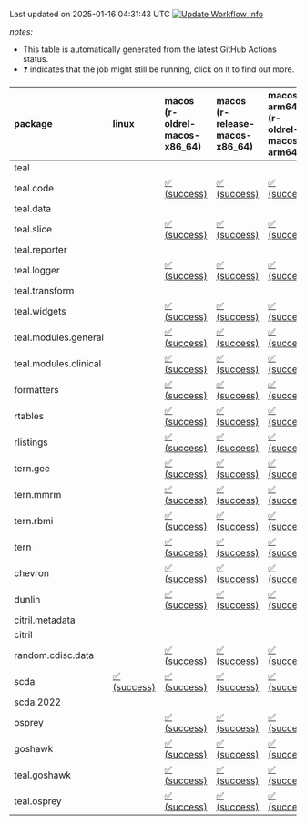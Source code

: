 Last updated on 2025-01-16 04:31:43 UTC [![Update Workflow
Info](https://github.com/averissimo/verdepcheck-status/actions/workflows/update.yaml/badge.svg)](https://github.com/averissimo/verdepcheck-status/actions/workflows/update.yaml)

*notes:*

-   This table is automatically generated from the latest GitHub Actions
    status.
-   ❓ indicates that the job might still be running, click on it to
    find out more.

<table style="width:100%;">
<colgroup>
<col style="width: 1%" />
<col style="width: 6%" />
<col style="width: 7%" />
<col style="width: 7%" />
<col style="width: 7%" />
<col style="width: 7%" />
<col style="width: 7%" />
<col style="width: 7%" />
<col style="width: 7%" />
<col style="width: 7%" />
<col style="width: 7%" />
<col style="width: 7%" />
<col style="width: 7%" />
<col style="width: 7%" />
</colgroup>
<thead>
<tr class="header">
<th style="text-align: left;">package</th>
<th style="text-align: left;">linux</th>
<th style="text-align: left;">macos (r-oldrel-macos-x86_64)</th>
<th style="text-align: left;">macos (r-release-macos-x86_64)</th>
<th style="text-align: left;">macos-arm64 (r-oldrel-macos-arm64)</th>
<th style="text-align: left;">macos-arm64 (r-release-macos-arm64)</th>
<th style="text-align: left;">nosuggests</th>
<th style="text-align: left;">ubuntu-clang</th>
<th style="text-align: left;">ubuntu-gcc12</th>
<th style="text-align: left;">ubuntu-next</th>
<th style="text-align: left;">ubuntu-release</th>
<th style="text-align: left;">windows (r-devel-windows-x86_64)</th>
<th style="text-align: left;">windows (r-oldrel-windows-x86_64)</th>
<th style="text-align: left;">windows (r-release-windows-x86_64)</th>
</tr>
</thead>
<tbody>
<tr class="odd">
<td style="text-align: left;">teal</td>
<td style="text-align: left;"></td>
<td style="text-align: left;"></td>
<td style="text-align: left;"></td>
<td style="text-align: left;"></td>
<td style="text-align: left;"></td>
<td style="text-align: left;"></td>
<td style="text-align: left;"></td>
<td style="text-align: left;"></td>
<td style="text-align: left;"></td>
<td style="text-align: left;"></td>
<td style="text-align: left;"></td>
<td style="text-align: left;"></td>
<td style="text-align: left;"></td>
</tr>
<tr class="even">
<td style="text-align: left;">teal.code</td>
<td style="text-align: left;"></td>
<td
style="text-align: left;"><a href="https://github.com/insightsengineering/teal.code/actions/runs/12730211190/job/35482901629">✅
(success)</a></td>
<td
style="text-align: left;"><a href="https://github.com/insightsengineering/teal.code/actions/runs/12730211190/job/35482901042">✅
(success)</a></td>
<td
style="text-align: left;"><a href="https://github.com/insightsengineering/teal.code/actions/runs/12730211190/job/35482901389">✅
(success)</a></td>
<td
style="text-align: left;"><a href="https://github.com/insightsengineering/teal.code/actions/runs/12730211190/job/35482900862">✅
(success)</a></td>
<td
style="text-align: left;"><a href="https://github.com/insightsengineering/teal.code/actions/runs/12730211190/job/35482901832">✅
(success)</a></td>
<td
style="text-align: left;"><a href="https://github.com/insightsengineering/teal.code/actions/runs/12730211190/job/35482900780">✅
(success)</a></td>
<td
style="text-align: left;"><a href="https://github.com/insightsengineering/teal.code/actions/runs/12730211190/job/35482900938">✅
(success)</a></td>
<td
style="text-align: left;"><a href="https://github.com/insightsengineering/teal.code/actions/runs/12730211190/job/35482901299">✅
(success)</a></td>
<td
style="text-align: left;"><a href="https://github.com/insightsengineering/teal.code/actions/runs/12730211190/job/35482901520">✅
(success)</a></td>
<td
style="text-align: left;"><a href="https://github.com/insightsengineering/teal.code/actions/runs/12730211190/job/35482900588">✅
(success)</a></td>
<td
style="text-align: left;"><a href="https://github.com/insightsengineering/teal.code/actions/runs/12730211190/job/35482901773">✅
(success)</a></td>
<td
style="text-align: left;"><a href="https://github.com/insightsengineering/teal.code/actions/runs/12730211190/job/35482901219">✅
(success)</a></td>
</tr>
<tr class="odd">
<td style="text-align: left;">teal.data</td>
<td style="text-align: left;"></td>
<td style="text-align: left;"></td>
<td style="text-align: left;"></td>
<td style="text-align: left;"></td>
<td style="text-align: left;"></td>
<td style="text-align: left;"></td>
<td style="text-align: left;"></td>
<td style="text-align: left;"></td>
<td style="text-align: left;"></td>
<td style="text-align: left;"></td>
<td style="text-align: left;"></td>
<td style="text-align: left;"></td>
<td style="text-align: left;"></td>
</tr>
<tr class="even">
<td style="text-align: left;">teal.slice</td>
<td style="text-align: left;"></td>
<td
style="text-align: left;"><a href="https://github.com/insightsengineering/teal.slice/actions/runs/12730205346/job/35482890061">✅
(success)</a></td>
<td
style="text-align: left;"><a href="https://github.com/insightsengineering/teal.slice/actions/runs/12730205346/job/35482889582">✅
(success)</a></td>
<td
style="text-align: left;"><a href="https://github.com/insightsengineering/teal.slice/actions/runs/12730205346/job/35482889901">✅
(success)</a></td>
<td
style="text-align: left;"><a href="https://github.com/insightsengineering/teal.slice/actions/runs/12730205346/job/35482889301">✅
(success)</a></td>
<td
style="text-align: left;"><a href="https://github.com/insightsengineering/teal.slice/actions/runs/12730205346/job/35482890386">✅
(success)</a></td>
<td
style="text-align: left;"><a href="https://github.com/insightsengineering/teal.slice/actions/runs/12730205346/job/35482889212">✅
(success)</a></td>
<td
style="text-align: left;"><a href="https://github.com/insightsengineering/teal.slice/actions/runs/12730205346/job/35482889498">✅
(success)</a></td>
<td
style="text-align: left;"><a href="https://github.com/insightsengineering/teal.slice/actions/runs/12730205346/job/35482889826">✅
(success)</a></td>
<td
style="text-align: left;"><a href="https://github.com/insightsengineering/teal.slice/actions/runs/12730205346/job/35482889975">✅
(success)</a></td>
<td
style="text-align: left;"><a href="https://github.com/insightsengineering/teal.slice/actions/runs/12730205346/job/35482889045">✅
(success)</a></td>
<td
style="text-align: left;"><a href="https://github.com/insightsengineering/teal.slice/actions/runs/12730205346/job/35482890315">✅
(success)</a></td>
<td
style="text-align: left;"><a href="https://github.com/insightsengineering/teal.slice/actions/runs/12730205346/job/35482889751">✅
(success)</a></td>
</tr>
<tr class="odd">
<td style="text-align: left;">teal.reporter</td>
<td style="text-align: left;"></td>
<td style="text-align: left;"></td>
<td style="text-align: left;"></td>
<td style="text-align: left;"></td>
<td style="text-align: left;"></td>
<td style="text-align: left;"></td>
<td style="text-align: left;"></td>
<td style="text-align: left;"></td>
<td style="text-align: left;"></td>
<td style="text-align: left;"></td>
<td style="text-align: left;"></td>
<td style="text-align: left;"></td>
<td style="text-align: left;"></td>
</tr>
<tr class="even">
<td style="text-align: left;">teal.logger</td>
<td style="text-align: left;"></td>
<td
style="text-align: left;"><a href="https://github.com/insightsengineering/teal.logger/actions/runs/12730199288/job/35482878127">✅
(success)</a></td>
<td
style="text-align: left;"><a href="https://github.com/insightsengineering/teal.logger/actions/runs/12730199288/job/35482877520">✅
(success)</a></td>
<td
style="text-align: left;"><a href="https://github.com/insightsengineering/teal.logger/actions/runs/12730199288/job/35482877937">✅
(success)</a></td>
<td
style="text-align: left;"><a href="https://github.com/insightsengineering/teal.logger/actions/runs/12730199288/job/35482877283">✅
(success)</a></td>
<td
style="text-align: left;"><a href="https://github.com/insightsengineering/teal.logger/actions/runs/12730199288/job/35482878396">✅
(success)</a></td>
<td
style="text-align: left;"><a href="https://github.com/insightsengineering/teal.logger/actions/runs/12730199288/job/35482877200">✅
(success)</a></td>
<td
style="text-align: left;"><a href="https://github.com/insightsengineering/teal.logger/actions/runs/12730199288/job/35482877409">✅
(success)</a></td>
<td
style="text-align: left;"><a href="https://github.com/insightsengineering/teal.logger/actions/runs/12730199288/job/35482877826">✅
(success)</a></td>
<td
style="text-align: left;"><a href="https://github.com/insightsengineering/teal.logger/actions/runs/12730199288/job/35482878034">✅
(success)</a></td>
<td
style="text-align: left;"><a href="https://github.com/insightsengineering/teal.logger/actions/runs/12730199288/job/35482876968">✅
(success)</a></td>
<td
style="text-align: left;"><a href="https://github.com/insightsengineering/teal.logger/actions/runs/12730199288/job/35482878286">✅
(success)</a></td>
<td
style="text-align: left;"><a href="https://github.com/insightsengineering/teal.logger/actions/runs/12730199288/job/35482877741">✅
(success)</a></td>
</tr>
<tr class="odd">
<td style="text-align: left;">teal.transform</td>
<td style="text-align: left;"></td>
<td style="text-align: left;"></td>
<td style="text-align: left;"></td>
<td style="text-align: left;"></td>
<td style="text-align: left;"></td>
<td style="text-align: left;"></td>
<td style="text-align: left;"></td>
<td style="text-align: left;"></td>
<td style="text-align: left;"></td>
<td style="text-align: left;"></td>
<td style="text-align: left;"></td>
<td style="text-align: left;"></td>
<td style="text-align: left;"></td>
</tr>
<tr class="even">
<td style="text-align: left;">teal.widgets</td>
<td style="text-align: left;"></td>
<td
style="text-align: left;"><a href="https://github.com/insightsengineering/teal.widgets/actions/runs/12730215381/job/35482926426">✅
(success)</a></td>
<td
style="text-align: left;"><a href="https://github.com/insightsengineering/teal.widgets/actions/runs/12730215381/job/35482926120">✅
(success)</a></td>
<td
style="text-align: left;"><a href="https://github.com/insightsengineering/teal.widgets/actions/runs/12730215381/job/35482926328">✅
(success)</a></td>
<td
style="text-align: left;"><a href="https://github.com/insightsengineering/teal.widgets/actions/runs/12730215381/job/35482925986">✅
(success)</a></td>
<td
style="text-align: left;"><a href="https://github.com/insightsengineering/teal.widgets/actions/runs/12730215381/job/35482926587">✅
(success)</a></td>
<td
style="text-align: left;"><a href="https://github.com/insightsengineering/teal.widgets/actions/runs/12730215381/job/35482925940">✅
(success)</a></td>
<td
style="text-align: left;"><a href="https://github.com/insightsengineering/teal.widgets/actions/runs/12730215381/job/35482926048">✅
(success)</a></td>
<td
style="text-align: left;"><a href="https://github.com/insightsengineering/teal.widgets/actions/runs/12730215381/job/35482926269">✅
(success)</a></td>
<td
style="text-align: left;"><a href="https://github.com/insightsengineering/teal.widgets/actions/runs/12730215381/job/35482926373">✅
(success)</a></td>
<td
style="text-align: left;"><a href="https://github.com/insightsengineering/teal.widgets/actions/runs/12730215381/job/35482925833">✅
(success)</a></td>
<td
style="text-align: left;"><a href="https://github.com/insightsengineering/teal.widgets/actions/runs/12730215381/job/35482926540">✅
(success)</a></td>
<td
style="text-align: left;"><a href="https://github.com/insightsengineering/teal.widgets/actions/runs/12730215381/job/35482926212">✅
(success)</a></td>
</tr>
<tr class="odd">
<td style="text-align: left;">teal.modules.general</td>
<td style="text-align: left;"></td>
<td
style="text-align: left;"><a href="https://github.com/insightsengineering/teal.modules.general/actions/runs/12730199171/job/35482878243">✅
(success)</a></td>
<td
style="text-align: left;"><a href="https://github.com/insightsengineering/teal.modules.general/actions/runs/12730199171/job/35482877817">✅
(success)</a></td>
<td
style="text-align: left;"><a href="https://github.com/insightsengineering/teal.modules.general/actions/runs/12730199171/job/35482878126">✅
(success)</a></td>
<td
style="text-align: left;"><a href="https://github.com/insightsengineering/teal.modules.general/actions/runs/12730199171/job/35482877672">✅
(success)</a></td>
<td
style="text-align: left;"><a href="https://github.com/insightsengineering/teal.modules.general/actions/runs/12730199171/job/35482878313">✅
(success)</a></td>
<td
style="text-align: left;"><a href="https://github.com/insightsengineering/teal.modules.general/actions/runs/12730199171/job/35482877254">✅
(success)</a></td>
<td
style="text-align: left;"><a href="https://github.com/insightsengineering/teal.modules.general/actions/runs/12730199171/job/35482877575">✅
(success)</a></td>
<td
style="text-align: left;"><a href="https://github.com/insightsengineering/teal.modules.general/actions/runs/12730199171/job/35482877902">✅
(success)</a></td>
<td
style="text-align: left;"><a href="https://github.com/insightsengineering/teal.modules.general/actions/runs/12730199171/job/35482878057">✅
(success)</a></td>
<td
style="text-align: left;"><a href="https://github.com/insightsengineering/teal.modules.general/actions/runs/12730199171/job/35482877465">✅
(success)</a></td>
<td
style="text-align: left;"><a href="https://github.com/insightsengineering/teal.modules.general/actions/runs/12730199171/job/35482878380">✅
(success)</a></td>
<td
style="text-align: left;"><a href="https://github.com/insightsengineering/teal.modules.general/actions/runs/12730199171/job/35482877984">✅
(success)</a></td>
</tr>
<tr class="even">
<td style="text-align: left;">teal.modules.clinical</td>
<td style="text-align: left;"></td>
<td
style="text-align: left;"><a href="https://github.com/insightsengineering/teal.modules.clinical/actions/runs/12730209542/job/35482899356">✅
(success)</a></td>
<td
style="text-align: left;"><a href="https://github.com/insightsengineering/teal.modules.clinical/actions/runs/12730209542/job/35482898656">✅
(success)</a></td>
<td
style="text-align: left;"><a href="https://github.com/insightsengineering/teal.modules.clinical/actions/runs/12730209542/job/35482899199">✅
(success)</a></td>
<td
style="text-align: left;"><a href="https://github.com/insightsengineering/teal.modules.clinical/actions/runs/12730209542/job/35482898421">✅
(success)</a></td>
<td
style="text-align: left;"><a href="https://github.com/insightsengineering/teal.modules.clinical/actions/runs/12730209542/job/35482899273">❌
(failure)</a></td>
<td
style="text-align: left;"><a href="https://github.com/insightsengineering/teal.modules.clinical/actions/runs/12730209542/job/35482898072">❌
(failure)</a></td>
<td
style="text-align: left;"><a href="https://github.com/insightsengineering/teal.modules.clinical/actions/runs/12730209542/job/35482898192">❌
(failure)</a></td>
<td
style="text-align: left;"><a href="https://github.com/insightsengineering/teal.modules.clinical/actions/runs/12730209542/job/35482898521">✅
(success)</a></td>
<td
style="text-align: left;"><a href="https://github.com/insightsengineering/teal.modules.clinical/actions/runs/12730209542/job/35482898750">✅
(success)</a></td>
<td
style="text-align: left;"><a href="https://github.com/insightsengineering/teal.modules.clinical/actions/runs/12730209542/job/35482897865">✅
(success)</a></td>
<td
style="text-align: left;"><a href="https://github.com/insightsengineering/teal.modules.clinical/actions/runs/12730209542/job/35482899522">✅
(success)</a></td>
<td
style="text-align: left;"><a href="https://github.com/insightsengineering/teal.modules.clinical/actions/runs/12730209542/job/35482898924">✅
(success)</a></td>
</tr>
<tr class="odd">
<td style="text-align: left;">formatters</td>
<td style="text-align: left;"></td>
<td
style="text-align: left;"><a href="https://github.com/insightsengineering/formatters/actions/runs/12730206947/job/35598254376">✅
(success)</a></td>
<td
style="text-align: left;"><a href="https://github.com/insightsengineering/formatters/actions/runs/12730206947/job/35598252454">✅
(success)</a></td>
<td
style="text-align: left;"><a href="https://github.com/insightsengineering/formatters/actions/runs/12730206947/job/35598253688">✅
(success)</a></td>
<td
style="text-align: left;"><a href="https://github.com/insightsengineering/formatters/actions/runs/12730206947/job/35598251790">✅
(success)</a></td>
<td
style="text-align: left;"><a href="https://github.com/insightsengineering/formatters/actions/runs/12730206947/job/35598254667">✅
(success)</a></td>
<td
style="text-align: left;"><a href="https://github.com/insightsengineering/formatters/actions/runs/12730206947/job/35598250794">✅
(success)</a></td>
<td
style="text-align: left;"><a href="https://github.com/insightsengineering/formatters/actions/runs/12730206947/job/35598251479">✅
(success)</a></td>
<td
style="text-align: left;"><a href="https://github.com/insightsengineering/formatters/actions/runs/12730206947/job/35598252771">✅
(success)</a></td>
<td
style="text-align: left;"><a href="https://github.com/insightsengineering/formatters/actions/runs/12730206947/job/35598253356">✅
(success)</a></td>
<td
style="text-align: left;"><a href="https://github.com/insightsengineering/formatters/actions/runs/12730206947/job/35598251126">✅
(success)</a></td>
<td
style="text-align: left;"><a href="https://github.com/insightsengineering/formatters/actions/runs/12730206947/job/35598254977">✅
(success)</a></td>
<td
style="text-align: left;"><a href="https://github.com/insightsengineering/formatters/actions/runs/12730206947/job/35598253042">✅
(success)</a></td>
</tr>
<tr class="even">
<td style="text-align: left;">rtables</td>
<td style="text-align: left;"></td>
<td
style="text-align: left;"><a href="https://github.com/insightsengineering/rtables/actions/runs/12730199203/job/35598383207">✅
(success)</a></td>
<td
style="text-align: left;"><a href="https://github.com/insightsengineering/rtables/actions/runs/12730199203/job/35598380263">✅
(success)</a></td>
<td
style="text-align: left;"><a href="https://github.com/insightsengineering/rtables/actions/runs/12730199203/job/35598382278">✅
(success)</a></td>
<td
style="text-align: left;"><a href="https://github.com/insightsengineering/rtables/actions/runs/12730199203/job/35598379716">✅
(success)</a></td>
<td
style="text-align: left;"><a href="https://github.com/insightsengineering/rtables/actions/runs/12730199203/job/35598386164">✅
(success)</a></td>
<td
style="text-align: left;"><a href="https://github.com/insightsengineering/rtables/actions/runs/12730199203/job/35598380649">✅
(success)</a></td>
<td
style="text-align: left;"><a href="https://github.com/insightsengineering/rtables/actions/runs/12730199203/job/35598381897">✅
(success)</a></td>
<td
style="text-align: left;"><a href="https://github.com/insightsengineering/rtables/actions/runs/12730199203/job/35598383701">✅
(success)</a></td>
<td
style="text-align: left;"><a href="https://github.com/insightsengineering/rtables/actions/runs/12730199203/job/35598384794">✅
(success)</a></td>
<td
style="text-align: left;"><a href="https://github.com/insightsengineering/rtables/actions/runs/12730199203/job/35598379280">✅
(success)</a></td>
<td
style="text-align: left;"><a href="https://github.com/insightsengineering/rtables/actions/runs/12730199203/job/35598384311">✅
(success)</a></td>
<td
style="text-align: left;"><a href="https://github.com/insightsengineering/rtables/actions/runs/12730199203/job/35598381371">✅
(success)</a></td>
</tr>
<tr class="odd">
<td style="text-align: left;">rlistings</td>
<td style="text-align: left;"></td>
<td
style="text-align: left;"><a href="https://github.com/insightsengineering/rlistings/actions/runs/12730202159/job/35482884825">✅
(success)</a></td>
<td
style="text-align: left;"><a href="https://github.com/insightsengineering/rlistings/actions/runs/12730202159/job/35482884189">✅
(success)</a></td>
<td
style="text-align: left;"><a href="https://github.com/insightsengineering/rlistings/actions/runs/12730202159/job/35482884623">✅
(success)</a></td>
<td
style="text-align: left;"><a href="https://github.com/insightsengineering/rlistings/actions/runs/12730202159/job/35482883988">✅
(success)</a></td>
<td
style="text-align: left;"><a href="https://github.com/insightsengineering/rlistings/actions/runs/12730202159/job/35482885221">✅
(success)</a></td>
<td
style="text-align: left;"><a href="https://github.com/insightsengineering/rlistings/actions/runs/12730202159/job/35482884109">✅
(success)</a></td>
<td
style="text-align: left;"><a href="https://github.com/insightsengineering/rlistings/actions/runs/12730202159/job/35482884302">✅
(success)</a></td>
<td
style="text-align: left;"><a href="https://github.com/insightsengineering/rlistings/actions/runs/12730202159/job/35482884736">✅
(success)</a></td>
<td
style="text-align: left;"><a href="https://github.com/insightsengineering/rlistings/actions/runs/12730202159/job/35482884915">✅
(success)</a></td>
<td
style="text-align: left;"><a href="https://github.com/insightsengineering/rlistings/actions/runs/12730202159/job/35482883785">✅
(success)</a></td>
<td
style="text-align: left;"><a href="https://github.com/insightsengineering/rlistings/actions/runs/12730202159/job/35482885009">✅
(success)</a></td>
<td
style="text-align: left;"><a href="https://github.com/insightsengineering/rlistings/actions/runs/12730202159/job/35482884419">✅
(success)</a></td>
</tr>
<tr class="even">
<td style="text-align: left;">tern.gee</td>
<td style="text-align: left;"></td>
<td
style="text-align: left;"><a href="https://github.com/insightsengineering/tern.gee/actions/runs/12730209124/job/35482898317">✅
(success)</a></td>
<td
style="text-align: left;"><a href="https://github.com/insightsengineering/tern.gee/actions/runs/12730209124/job/35482897672">✅
(success)</a></td>
<td
style="text-align: left;"><a href="https://github.com/insightsengineering/tern.gee/actions/runs/12730209124/job/35482898120">✅
(success)</a></td>
<td
style="text-align: left;"><a href="https://github.com/insightsengineering/tern.gee/actions/runs/12730209124/job/35482897578">✅
(success)</a></td>
<td
style="text-align: left;"><a href="https://github.com/insightsengineering/tern.gee/actions/runs/12730209124/job/35482898874">✅
(success)</a></td>
<td
style="text-align: left;"><a href="https://github.com/insightsengineering/tern.gee/actions/runs/12730209124/job/35482897778">✅
(success)</a></td>
<td
style="text-align: left;"><a href="https://github.com/insightsengineering/tern.gee/actions/runs/12730209124/job/35482897998">✅
(success)</a></td>
<td
style="text-align: left;"><a href="https://github.com/insightsengineering/tern.gee/actions/runs/12730209124/job/35482898447">✅
(success)</a></td>
<td
style="text-align: left;"><a href="https://github.com/insightsengineering/tern.gee/actions/runs/12730209124/job/35482898670">✅
(success)</a></td>
<td
style="text-align: left;"><a href="https://github.com/insightsengineering/tern.gee/actions/runs/12730209124/job/35482897347">✅
(success)</a></td>
<td
style="text-align: left;"><a href="https://github.com/insightsengineering/tern.gee/actions/runs/12730209124/job/35482898562">✅
(success)</a></td>
<td
style="text-align: left;"><a href="https://github.com/insightsengineering/tern.gee/actions/runs/12730209124/job/35482897880">✅
(success)</a></td>
</tr>
<tr class="odd">
<td style="text-align: left;">tern.mmrm</td>
<td style="text-align: left;"></td>
<td
style="text-align: left;"><a href="https://github.com/insightsengineering/tern.mmrm/actions/runs/12730215070/job/35482923730">✅
(success)</a></td>
<td
style="text-align: left;"><a href="https://github.com/insightsengineering/tern.mmrm/actions/runs/12730215070/job/35482923377">✅
(success)</a></td>
<td
style="text-align: left;"><a href="https://github.com/insightsengineering/tern.mmrm/actions/runs/12730215070/job/35482923634">✅
(success)</a></td>
<td
style="text-align: left;"><a href="https://github.com/insightsengineering/tern.mmrm/actions/runs/12730215070/job/35482923253">✅
(success)</a></td>
<td
style="text-align: left;"><a href="https://github.com/insightsengineering/tern.mmrm/actions/runs/12730215070/job/35482923804">✅
(success)</a></td>
<td
style="text-align: left;"><a href="https://github.com/insightsengineering/tern.mmrm/actions/runs/12730215070/job/35482923065">✅
(success)</a></td>
<td
style="text-align: left;"><a href="https://github.com/insightsengineering/tern.mmrm/actions/runs/12730215070/job/35482923189">✅
(success)</a></td>
<td
style="text-align: left;"><a href="https://github.com/insightsengineering/tern.mmrm/actions/runs/12730215070/job/35482923425">✅
(success)</a></td>
<td
style="text-align: left;"><a href="https://github.com/insightsengineering/tern.mmrm/actions/runs/12730215070/job/35482923556">✅
(success)</a></td>
<td
style="text-align: left;"><a href="https://github.com/insightsengineering/tern.mmrm/actions/runs/12730215070/job/35482923150">✅
(success)</a></td>
<td
style="text-align: left;"><a href="https://github.com/insightsengineering/tern.mmrm/actions/runs/12730215070/job/35482923881">✅
(success)</a></td>
<td
style="text-align: left;"><a href="https://github.com/insightsengineering/tern.mmrm/actions/runs/12730215070/job/35482923483">✅
(success)</a></td>
</tr>
<tr class="even">
<td style="text-align: left;">tern.rbmi</td>
<td style="text-align: left;"></td>
<td
style="text-align: left;"><a href="https://github.com/insightsengineering/tern.rbmi/actions/runs/12730206491/job/35482892730">✅
(success)</a></td>
<td
style="text-align: left;"><a href="https://github.com/insightsengineering/tern.rbmi/actions/runs/12730206491/job/35482892253">✅
(success)</a></td>
<td
style="text-align: left;"><a href="https://github.com/insightsengineering/tern.rbmi/actions/runs/12730206491/job/35482892559">✅
(success)</a></td>
<td
style="text-align: left;"><a href="https://github.com/insightsengineering/tern.rbmi/actions/runs/12730206491/job/35482892113">✅
(success)</a></td>
<td
style="text-align: left;"><a href="https://github.com/insightsengineering/tern.rbmi/actions/runs/12730206491/job/35482892799">✅
(success)</a></td>
<td
style="text-align: left;"><a href="https://github.com/insightsengineering/tern.rbmi/actions/runs/12730206491/job/35482891810">✅
(success)</a></td>
<td
style="text-align: left;"><a href="https://github.com/insightsengineering/tern.rbmi/actions/runs/12730206491/job/35482892040">✅
(success)</a></td>
<td
style="text-align: left;"><a href="https://github.com/insightsengineering/tern.rbmi/actions/runs/12730206491/job/35482892319">✅
(success)</a></td>
<td
style="text-align: left;"><a href="https://github.com/insightsengineering/tern.rbmi/actions/runs/12730206491/job/35482892491">✅
(success)</a></td>
<td
style="text-align: left;"><a href="https://github.com/insightsengineering/tern.rbmi/actions/runs/12730206491/job/35482891972">✅
(success)</a></td>
<td
style="text-align: left;"><a href="https://github.com/insightsengineering/tern.rbmi/actions/runs/12730206491/job/35482892860">✅
(success)</a></td>
<td
style="text-align: left;"><a href="https://github.com/insightsengineering/tern.rbmi/actions/runs/12730206491/job/35482892418">✅
(success)</a></td>
</tr>
<tr class="odd">
<td style="text-align: left;">tern</td>
<td style="text-align: left;"></td>
<td
style="text-align: left;"><a href="https://github.com/insightsengineering/tern/actions/runs/12730203108/job/35482884213">✅
(success)</a></td>
<td
style="text-align: left;"><a href="https://github.com/insightsengineering/tern/actions/runs/12730203108/job/35482883630">✅
(success)</a></td>
<td
style="text-align: left;"><a href="https://github.com/insightsengineering/tern/actions/runs/12730203108/job/35482883979">✅
(success)</a></td>
<td
style="text-align: left;"><a href="https://github.com/insightsengineering/tern/actions/runs/12730203108/job/35482883416">✅
(success)</a></td>
<td
style="text-align: left;"><a href="https://github.com/insightsengineering/tern/actions/runs/12730203108/job/35482884324">✅
(success)</a></td>
<td
style="text-align: left;"><a href="https://github.com/insightsengineering/tern/actions/runs/12730203108/job/35482883042">✅
(success)</a></td>
<td
style="text-align: left;"><a href="https://github.com/insightsengineering/tern/actions/runs/12730203108/job/35482883231">✅
(success)</a></td>
<td
style="text-align: left;"><a href="https://github.com/insightsengineering/tern/actions/runs/12730203108/job/35482883720">✅
(success)</a></td>
<td
style="text-align: left;"><a href="https://github.com/insightsengineering/tern/actions/runs/12730203108/job/35482883893">✅
(success)</a></td>
<td
style="text-align: left;"><a href="https://github.com/insightsengineering/tern/actions/runs/12730203108/job/35482883330">✅
(success)</a></td>
<td
style="text-align: left;"><a href="https://github.com/insightsengineering/tern/actions/runs/12730203108/job/35482884586">✅
(success)</a></td>
<td
style="text-align: left;"><a href="https://github.com/insightsengineering/tern/actions/runs/12730203108/job/35482883800">✅
(success)</a></td>
</tr>
<tr class="even">
<td style="text-align: left;">chevron</td>
<td style="text-align: left;"></td>
<td
style="text-align: left;"><a href="https://github.com/insightsengineering/chevron/actions/runs/12730209807/job/35482899601">✅
(success)</a></td>
<td
style="text-align: left;"><a href="https://github.com/insightsengineering/chevron/actions/runs/12730209807/job/35482899080">✅
(success)</a></td>
<td
style="text-align: left;"><a href="https://github.com/insightsengineering/chevron/actions/runs/12730209807/job/35482899455">✅
(success)</a></td>
<td
style="text-align: left;"><a href="https://github.com/insightsengineering/chevron/actions/runs/12730209807/job/35482898845">✅
(success)</a></td>
<td
style="text-align: left;"><a href="https://github.com/insightsengineering/chevron/actions/runs/12730209807/job/35482899840">✅
(success)</a></td>
<td
style="text-align: left;"><a href="https://github.com/insightsengineering/chevron/actions/runs/12730209807/job/35482898737">✅
(success)</a></td>
<td
style="text-align: left;"><a href="https://github.com/insightsengineering/chevron/actions/runs/12730209807/job/35482898967">✅
(success)</a></td>
<td
style="text-align: left;"><a href="https://github.com/insightsengineering/chevron/actions/runs/12730209807/job/35482899375">✅
(success)</a></td>
<td
style="text-align: left;"><a href="https://github.com/insightsengineering/chevron/actions/runs/12730209807/job/35482899531">✅
(success)</a></td>
<td
style="text-align: left;"><a href="https://github.com/insightsengineering/chevron/actions/runs/12730209807/job/35482898495">✅
(success)</a></td>
<td
style="text-align: left;"><a href="https://github.com/insightsengineering/chevron/actions/runs/12730209807/job/35482899763">✅
(success)</a></td>
<td
style="text-align: left;"><a href="https://github.com/insightsengineering/chevron/actions/runs/12730209807/job/35482899290">✅
(success)</a></td>
</tr>
<tr class="odd">
<td style="text-align: left;">dunlin</td>
<td style="text-align: left;"></td>
<td
style="text-align: left;"><a href="https://github.com/insightsengineering/dunlin/actions/runs/12616307113/job/35157397606">✅
(success)</a></td>
<td
style="text-align: left;"><a href="https://github.com/insightsengineering/dunlin/actions/runs/12616307113/job/35157397136">✅
(success)</a></td>
<td
style="text-align: left;"><a href="https://github.com/insightsengineering/dunlin/actions/runs/12616307113/job/35157397443">✅
(success)</a></td>
<td
style="text-align: left;"><a href="https://github.com/insightsengineering/dunlin/actions/runs/12616307113/job/35157396975">✅
(success)</a></td>
<td
style="text-align: left;"><a href="https://github.com/insightsengineering/dunlin/actions/runs/12616307113/job/35157397923">✅
(success)</a></td>
<td
style="text-align: left;"><a href="https://github.com/insightsengineering/dunlin/actions/runs/12616307113/job/35157397053">✅
(success)</a></td>
<td
style="text-align: left;"><a href="https://github.com/insightsengineering/dunlin/actions/runs/12616307113/job/35157397205">✅
(success)</a></td>
<td
style="text-align: left;"><a href="https://github.com/insightsengineering/dunlin/actions/runs/12616307113/job/35157397533">✅
(success)</a></td>
<td
style="text-align: left;"><a href="https://github.com/insightsengineering/dunlin/actions/runs/12616307113/job/35157397749">✅
(success)</a></td>
<td
style="text-align: left;"><a href="https://github.com/insightsengineering/dunlin/actions/runs/12616307113/job/35157396791">✅
(success)</a></td>
<td
style="text-align: left;"><a href="https://github.com/insightsengineering/dunlin/actions/runs/12616307113/job/35157397670">✅
(success)</a></td>
<td
style="text-align: left;"><a href="https://github.com/insightsengineering/dunlin/actions/runs/12616307113/job/35157397262">✅
(success)</a></td>
</tr>
<tr class="even">
<td style="text-align: left;">citril.metadata</td>
<td style="text-align: left;"></td>
<td style="text-align: left;"></td>
<td style="text-align: left;"></td>
<td style="text-align: left;"></td>
<td style="text-align: left;"></td>
<td style="text-align: left;"></td>
<td style="text-align: left;"></td>
<td style="text-align: left;"></td>
<td style="text-align: left;"></td>
<td style="text-align: left;"></td>
<td style="text-align: left;"></td>
<td style="text-align: left;"></td>
<td style="text-align: left;"></td>
</tr>
<tr class="odd">
<td style="text-align: left;">citril</td>
<td style="text-align: left;"></td>
<td style="text-align: left;"></td>
<td style="text-align: left;"></td>
<td style="text-align: left;"></td>
<td style="text-align: left;"></td>
<td style="text-align: left;"></td>
<td style="text-align: left;"></td>
<td style="text-align: left;"></td>
<td style="text-align: left;"></td>
<td style="text-align: left;"></td>
<td style="text-align: left;"></td>
<td style="text-align: left;"></td>
<td style="text-align: left;"></td>
</tr>
<tr class="even">
<td style="text-align: left;">random.cdisc.data</td>
<td style="text-align: left;"></td>
<td
style="text-align: left;"><a href="https://github.com/insightsengineering/random.cdisc.data/actions/runs/12730205822/job/35482890682">✅
(success)</a></td>
<td
style="text-align: left;"><a href="https://github.com/insightsengineering/random.cdisc.data/actions/runs/12730205822/job/35482890254">✅
(success)</a></td>
<td
style="text-align: left;"><a href="https://github.com/insightsengineering/random.cdisc.data/actions/runs/12730205822/job/35482890546">✅
(success)</a></td>
<td
style="text-align: left;"><a href="https://github.com/insightsengineering/random.cdisc.data/actions/runs/12730205822/job/35482890097">✅
(success)</a></td>
<td
style="text-align: left;"><a href="https://github.com/insightsengineering/random.cdisc.data/actions/runs/12730205822/job/35482890910">✅
(success)</a></td>
<td
style="text-align: left;"><a href="https://github.com/insightsengineering/random.cdisc.data/actions/runs/12730205822/job/35482890024">✅
(success)</a></td>
<td
style="text-align: left;"><a href="https://github.com/insightsengineering/random.cdisc.data/actions/runs/12730205822/job/35482890180">✅
(success)</a></td>
<td
style="text-align: left;"><a href="https://github.com/insightsengineering/random.cdisc.data/actions/runs/12730205822/job/35482890475">✅
(success)</a></td>
<td
style="text-align: left;"><a href="https://github.com/insightsengineering/random.cdisc.data/actions/runs/12730205822/job/35482890617">✅
(success)</a></td>
<td
style="text-align: left;"><a href="https://github.com/insightsengineering/random.cdisc.data/actions/runs/12730205822/job/35482889812">✅
(success)</a></td>
<td
style="text-align: left;"><a href="https://github.com/insightsengineering/random.cdisc.data/actions/runs/12730205822/job/35482890825">✅
(success)</a></td>
<td
style="text-align: left;"><a href="https://github.com/insightsengineering/random.cdisc.data/actions/runs/12730205822/job/35482890403">✅
(success)</a></td>
</tr>
<tr class="odd">
<td style="text-align: left;">scda</td>
<td
style="text-align: left;"><a href="https://github.com/insightsengineering/scda/actions/runs/10437595381/job/28903953758">✅
(success)</a></td>
<td
style="text-align: left;"><a href="https://github.com/insightsengineering/scda/actions/runs/10437595381/job/28903953430">✅
(success)</a></td>
<td
style="text-align: left;"><a href="https://github.com/insightsengineering/scda/actions/runs/10437595381/job/28903953031">✅
(success)</a></td>
<td
style="text-align: left;"><a href="https://github.com/insightsengineering/scda/actions/runs/10437595381/job/28903953278">✅
(success)</a></td>
<td
style="text-align: left;"><a href="https://github.com/insightsengineering/scda/actions/runs/10437595381/job/28903952896">✅
(success)</a></td>
<td
style="text-align: left;"><a href="https://github.com/insightsengineering/scda/actions/runs/10437595381/job/28903953675">❌
(failure)</a></td>
<td
style="text-align: left;"><a href="https://github.com/insightsengineering/scda/actions/runs/10437595381/job/28903952832">✅
(success)</a></td>
<td
style="text-align: left;"><a href="https://github.com/insightsengineering/scda/actions/runs/10437595381/job/28903952973">✅
(success)</a></td>
<td
style="text-align: left;"><a href="https://github.com/insightsengineering/scda/actions/runs/10437595381/job/28903953208">✅
(success)</a></td>
<td
style="text-align: left;"><a href="https://github.com/insightsengineering/scda/actions/runs/10437595381/job/28903953361">✅
(success)</a></td>
<td
style="text-align: left;"><a href="https://github.com/insightsengineering/scda/actions/runs/10437595381/job/28903952629">✅
(success)</a></td>
<td
style="text-align: left;"><a href="https://github.com/insightsengineering/scda/actions/runs/10437595381/job/28903953574">✅
(success)</a></td>
<td
style="text-align: left;"><a href="https://github.com/insightsengineering/scda/actions/runs/10437595381/job/28903953140">✅
(success)</a></td>
</tr>
<tr class="even">
<td style="text-align: left;">scda.2022</td>
<td style="text-align: left;"></td>
<td style="text-align: left;"></td>
<td style="text-align: left;"></td>
<td style="text-align: left;"></td>
<td style="text-align: left;"></td>
<td style="text-align: left;"></td>
<td style="text-align: left;"></td>
<td style="text-align: left;"></td>
<td style="text-align: left;"></td>
<td style="text-align: left;"></td>
<td style="text-align: left;"></td>
<td style="text-align: left;"></td>
<td style="text-align: left;"></td>
</tr>
<tr class="odd">
<td style="text-align: left;">osprey</td>
<td style="text-align: left;"></td>
<td
style="text-align: left;"><a href="https://github.com/insightsengineering/osprey/actions/runs/12730212800/job/35482913623">✅
(success)</a></td>
<td
style="text-align: left;"><a href="https://github.com/insightsengineering/osprey/actions/runs/12730212800/job/35482913150">✅
(success)</a></td>
<td
style="text-align: left;"><a href="https://github.com/insightsengineering/osprey/actions/runs/12730212800/job/35482913472">✅
(success)</a></td>
<td
style="text-align: left;"><a href="https://github.com/insightsengineering/osprey/actions/runs/12730212800/job/35482912991">✅
(success)</a></td>
<td
style="text-align: left;"><a href="https://github.com/insightsengineering/osprey/actions/runs/12730212800/job/35482913874">✅
(success)</a></td>
<td
style="text-align: left;"><a href="https://github.com/insightsengineering/osprey/actions/runs/12730212800/job/35482912930">✅
(success)</a></td>
<td
style="text-align: left;"><a href="https://github.com/insightsengineering/osprey/actions/runs/12730212800/job/35482913051">✅
(success)</a></td>
<td
style="text-align: left;"><a href="https://github.com/insightsengineering/osprey/actions/runs/12730212800/job/35482913409">✅
(success)</a></td>
<td
style="text-align: left;"><a href="https://github.com/insightsengineering/osprey/actions/runs/12730212800/job/35482913556">✅
(success)</a></td>
<td
style="text-align: left;"><a href="https://github.com/insightsengineering/osprey/actions/runs/12730212800/job/35482912771">✅
(success)</a></td>
<td
style="text-align: left;"><a href="https://github.com/insightsengineering/osprey/actions/runs/12730212800/job/35482913784">✅
(success)</a></td>
<td
style="text-align: left;"><a href="https://github.com/insightsengineering/osprey/actions/runs/12730212800/job/35482913331">✅
(success)</a></td>
</tr>
<tr class="even">
<td style="text-align: left;">goshawk</td>
<td style="text-align: left;"></td>
<td
style="text-align: left;"><a href="https://github.com/insightsengineering/goshawk/actions/runs/12730206465/job/35482892520">✅
(success)</a></td>
<td
style="text-align: left;"><a href="https://github.com/insightsengineering/goshawk/actions/runs/12730206465/job/35482892173">✅
(success)</a></td>
<td
style="text-align: left;"><a href="https://github.com/insightsengineering/goshawk/actions/runs/12730206465/job/35482892402">✅
(success)</a></td>
<td
style="text-align: left;"><a href="https://github.com/insightsengineering/goshawk/actions/runs/12730206465/job/35482892038">✅
(success)</a></td>
<td
style="text-align: left;"><a href="https://github.com/insightsengineering/goshawk/actions/runs/12730206465/job/35482892565">✅
(success)</a></td>
<td
style="text-align: left;"><a href="https://github.com/insightsengineering/goshawk/actions/runs/12730206465/job/35482891749">✅
(success)</a></td>
<td
style="text-align: left;"><a href="https://github.com/insightsengineering/goshawk/actions/runs/12730206465/job/35482891975">❌
(failure)</a></td>
<td
style="text-align: left;"><a href="https://github.com/insightsengineering/goshawk/actions/runs/12730206465/job/35482892226">✅
(success)</a></td>
<td
style="text-align: left;"><a href="https://github.com/insightsengineering/goshawk/actions/runs/12730206465/job/35482892337">✅
(success)</a></td>
<td
style="text-align: left;"><a href="https://github.com/insightsengineering/goshawk/actions/runs/12730206465/job/35482891900">✅
(success)</a></td>
<td
style="text-align: left;"><a href="https://github.com/insightsengineering/goshawk/actions/runs/12730206465/job/35482892626">✅
(success)</a></td>
<td
style="text-align: left;"><a href="https://github.com/insightsengineering/goshawk/actions/runs/12730206465/job/35482892276">✅
(success)</a></td>
</tr>
<tr class="odd">
<td style="text-align: left;">teal.goshawk</td>
<td style="text-align: left;"></td>
<td
style="text-align: left;"><a href="https://github.com/insightsengineering/teal.goshawk/actions/runs/12730205294/job/35482890204">✅
(success)</a></td>
<td
style="text-align: left;"><a href="https://github.com/insightsengineering/teal.goshawk/actions/runs/12730205294/job/35482889679">✅
(success)</a></td>
<td
style="text-align: left;"><a href="https://github.com/insightsengineering/teal.goshawk/actions/runs/12730205294/job/35482890016">✅
(success)</a></td>
<td
style="text-align: left;"><a href="https://github.com/insightsengineering/teal.goshawk/actions/runs/12730205294/job/35482889473">✅
(success)</a></td>
<td
style="text-align: left;"><a href="https://github.com/insightsengineering/teal.goshawk/actions/runs/12730205294/job/35482890357">✅
(success)</a></td>
<td
style="text-align: left;"><a href="https://github.com/insightsengineering/teal.goshawk/actions/runs/12730205294/job/35482889375">✅
(success)</a></td>
<td
style="text-align: left;"><a href="https://github.com/insightsengineering/teal.goshawk/actions/runs/12730205294/job/35482889587">✅
(success)</a></td>
<td
style="text-align: left;"><a href="https://github.com/insightsengineering/teal.goshawk/actions/runs/12730205294/job/35482889923">✅
(success)</a></td>
<td
style="text-align: left;"><a href="https://github.com/insightsengineering/teal.goshawk/actions/runs/12730205294/job/35482890113">✅
(success)</a></td>
<td
style="text-align: left;"><a href="https://github.com/insightsengineering/teal.goshawk/actions/runs/12730205294/job/35482889219">✅
(success)</a></td>
<td
style="text-align: left;"><a href="https://github.com/insightsengineering/teal.goshawk/actions/runs/12730205294/job/35482890439">✅
(success)</a></td>
<td
style="text-align: left;"><a href="https://github.com/insightsengineering/teal.goshawk/actions/runs/12730205294/job/35482889852">✅
(success)</a></td>
</tr>
<tr class="even">
<td style="text-align: left;">teal.osprey</td>
<td style="text-align: left;"></td>
<td
style="text-align: left;"><a href="https://github.com/insightsengineering/teal.osprey/actions/runs/12730210467/job/35482899999">✅
(success)</a></td>
<td
style="text-align: left;"><a href="https://github.com/insightsengineering/teal.osprey/actions/runs/12730210467/job/35482899502">✅
(success)</a></td>
<td
style="text-align: left;"><a href="https://github.com/insightsengineering/teal.osprey/actions/runs/12730210467/job/35482899874">✅
(success)</a></td>
<td
style="text-align: left;"><a href="https://github.com/insightsengineering/teal.osprey/actions/runs/12730210467/job/35482899353">✅
(success)</a></td>
<td
style="text-align: left;"><a href="https://github.com/insightsengineering/teal.osprey/actions/runs/12730210467/job/35482900250">✅
(success)</a></td>
<td
style="text-align: left;"><a href="https://github.com/insightsengineering/teal.osprey/actions/runs/12730210467/job/35482899272">✅
(success)</a></td>
<td
style="text-align: left;"><a href="https://github.com/insightsengineering/teal.osprey/actions/runs/12730210467/job/35482899426">✅
(success)</a></td>
<td
style="text-align: left;"><a href="https://github.com/insightsengineering/teal.osprey/actions/runs/12730210467/job/35482899803">✅
(success)</a></td>
<td
style="text-align: left;"><a href="https://github.com/insightsengineering/teal.osprey/actions/runs/12730210467/job/35482899937">✅
(success)</a></td>
<td
style="text-align: left;"><a href="https://github.com/insightsengineering/teal.osprey/actions/runs/12730210467/job/35482899075">✅
(success)</a></td>
<td
style="text-align: left;"><a href="https://github.com/insightsengineering/teal.osprey/actions/runs/12730210467/job/35482900165">✅
(success)</a></td>
<td
style="text-align: left;"><a href="https://github.com/insightsengineering/teal.osprey/actions/runs/12730210467/job/35482899734">✅
(success)</a></td>
</tr>
</tbody>
</table>

